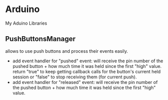 # Arduino
My Aduino Libraries

PushButtonsManager
------------------
  allows to use push buttons and process their events easily.
* add event handler for "pushed" event:
    will receive the pin number of the pushed button + how much time it was held since the first "high" value.
    return "true" to keep getting callback calls for the button's current held session or "false" to stop receiving them (for current push).
* add event handler for "released" event:
    will receive the pin number of the pushed button + how much time it was held since the first "high" value.

